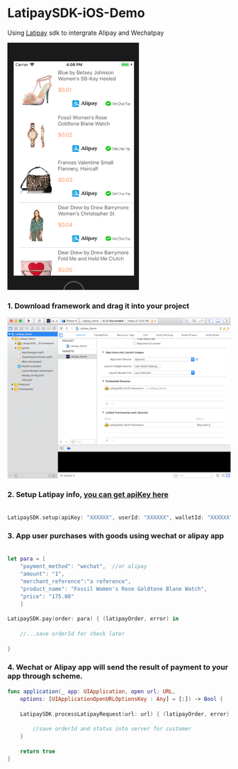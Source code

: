 # LatipaySDK-iOS-Demo

Using [Latipay](http://www.latipay.net) sdk to intergrate Alipay and Wechatpay

![](screenshot/home.png)

### 1. Download framework and drag it into your project

![](screenshot/framework.png)

### 2. Setup Latipay info, [you can get apiKey here](https://merchant.latipay.co.nz/user/regist.action)

```swift

LatipaySDK.setup(apiKey: "XXXXXX", userId: "XXXXXX", walletId: "XXXXXX", scheme: "latipay")

```

### 3. App user purchases with goods using wechat or alipay app

```swift

let para = [
    "payment_method": "wechat",  //or alipay
    "amount": "1",
    "merchant_reference":"a reference",
    "product_name": "Fossil Women's Rose Goldtone Blane Watch",
    "price": "175.00"
    ]

LatipaySDK.pay(order: para) { (latipayOrder, error) in

    //...save orderId for check later
    
}

```

### 4. Wechat or Alipay app will send the result of payment to your app through scheme.

```swift
func application(_ app: UIApplication, open url: URL, 
    options: [UIApplicationOpenURLOptionsKey : Any] = [:]) -> Bool {
    
    LatipaySDK.processLatipayRequest(url: url) { (latipayOrder, error) in

        //save orderId and status into server for customer
    }
    
    return true
}
```

